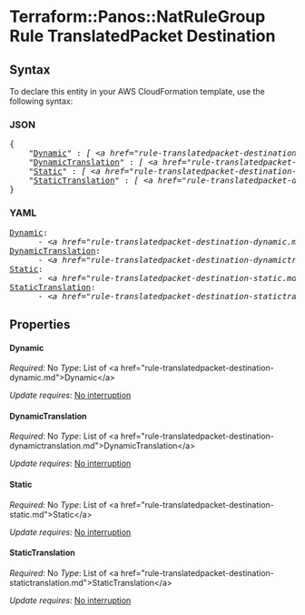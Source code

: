 # Terraform::Panos::NatRuleGroup Rule TranslatedPacket Destination

## Syntax

To declare this entity in your AWS CloudFormation template, use the following syntax:

### JSON

<pre>
{
    "<a href="#dynamic" title="Dynamic">Dynamic</a>" : <i>[ &lt;a href=&#34;rule-translatedpacket-destination-dynamic.md&#34;&gt;Dynamic&lt;/a&gt;, ... ]</i>,
    "<a href="#dynamictranslation" title="DynamicTranslation">DynamicTranslation</a>" : <i>[ &lt;a href=&#34;rule-translatedpacket-destination-dynamictranslation.md&#34;&gt;DynamicTranslation&lt;/a&gt;, ... ]</i>,
    "<a href="#static" title="Static">Static</a>" : <i>[ &lt;a href=&#34;rule-translatedpacket-destination-static.md&#34;&gt;Static&lt;/a&gt;, ... ]</i>,
    "<a href="#statictranslation" title="StaticTranslation">StaticTranslation</a>" : <i>[ &lt;a href=&#34;rule-translatedpacket-destination-statictranslation.md&#34;&gt;StaticTranslation&lt;/a&gt;, ... ]</i>
}
</pre>

### YAML

<pre>
<a href="#dynamic" title="Dynamic">Dynamic</a>: <i>
      - &lt;a href=&#34;rule-translatedpacket-destination-dynamic.md&#34;&gt;Dynamic&lt;/a&gt;</i>
<a href="#dynamictranslation" title="DynamicTranslation">DynamicTranslation</a>: <i>
      - &lt;a href=&#34;rule-translatedpacket-destination-dynamictranslation.md&#34;&gt;DynamicTranslation&lt;/a&gt;</i>
<a href="#static" title="Static">Static</a>: <i>
      - &lt;a href=&#34;rule-translatedpacket-destination-static.md&#34;&gt;Static&lt;/a&gt;</i>
<a href="#statictranslation" title="StaticTranslation">StaticTranslation</a>: <i>
      - &lt;a href=&#34;rule-translatedpacket-destination-statictranslation.md&#34;&gt;StaticTranslation&lt;/a&gt;</i>
</pre>

## Properties

#### Dynamic

_Required_: No
_Type_: List of &lt;a href=&#34;rule-translatedpacket-destination-dynamic.md&#34;&gt;Dynamic&lt;/a&gt;

_Update requires_: [No interruption](https://docs.aws.amazon.com/AWSCloudFormation/latest/UserGuide/using-cfn-updating-stacks-update-behaviors.html#update-no-interrupt)

#### DynamicTranslation

_Required_: No
_Type_: List of &lt;a href=&#34;rule-translatedpacket-destination-dynamictranslation.md&#34;&gt;DynamicTranslation&lt;/a&gt;

_Update requires_: [No interruption](https://docs.aws.amazon.com/AWSCloudFormation/latest/UserGuide/using-cfn-updating-stacks-update-behaviors.html#update-no-interrupt)

#### Static

_Required_: No
_Type_: List of &lt;a href=&#34;rule-translatedpacket-destination-static.md&#34;&gt;Static&lt;/a&gt;

_Update requires_: [No interruption](https://docs.aws.amazon.com/AWSCloudFormation/latest/UserGuide/using-cfn-updating-stacks-update-behaviors.html#update-no-interrupt)

#### StaticTranslation

_Required_: No
_Type_: List of &lt;a href=&#34;rule-translatedpacket-destination-statictranslation.md&#34;&gt;StaticTranslation&lt;/a&gt;

_Update requires_: [No interruption](https://docs.aws.amazon.com/AWSCloudFormation/latest/UserGuide/using-cfn-updating-stacks-update-behaviors.html#update-no-interrupt)

